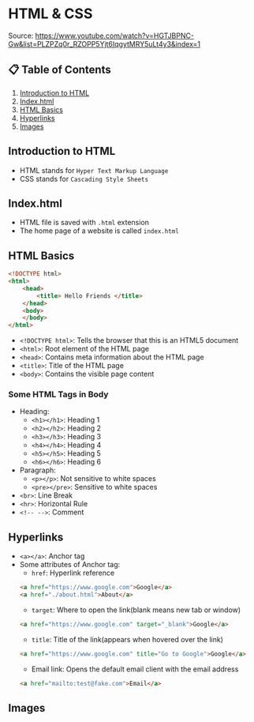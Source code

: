 # HTML & CSS
Source: https://www.youtube.com/watch?v=HGTJBPNC-Gw&list=PLZPZq0r_RZOPP5Yjt6IqgytMRY5uLt4y3&index=1

## 📋 Table of Contents
1. [Introduction to HTML](#introduction-to-html)
2. [Index.html](#index.html)
3. [HTML Basics](#html-basics)
4. [Hyperlinks](#hyperlinks)
5. [Images](#images)


## Introduction to HTML
- HTML stands for `Hyper Text Markup Language`
- CSS stands for `Cascading Style Sheets`

## Index.html
- HTML file is saved with `.html` extension
- The home page of a website is called `index.html`

## HTML Basics
```html
<!DOCTYPE html>
<html>
    <head>
        <title> Hello Friends </title>
    </head>
    <body>
    </body>
</html>
```

- `<!DOCTYPE html>`: Tells the browser that this is an HTML5 document
- `<html>`: Root element of the HTML page
- `<head>`: Contains meta information about the HTML page
- `<title>`: Title of the HTML page
- `<body>`: Contains the visible page content

### Some HTML Tags in Body
- Heading:
    - `<h1></h1>`: Heading 1
    - `<h2></h2>`: Heading 2
    - `<h3></h3>`: Heading 3
    - `<h4></h4>`: Heading 4
    - `<h5></h5>`: Heading 5
    - `<h6></h6>`: Heading 6
- Paragraph:
    - `<p></p>`: Not sensitive to white spaces
    - `<pre></pre>`: Sensitive to white spaces
- `<br>`: Line Break
- `<hr>`: Horizontal Rule
- `<!-- -->`: Comment

## Hyperlinks
- `<a></a>`: Anchor tag
- Some attributes of Anchor tag:
    - `href`: Hyperlink reference   
    ```html
    <a href="https://www.google.com">Google</a>
    <a href="./about.html">About</a>
    ```
    - `target`: Where to open the link(blank means new tab or window)
    ```html
    <a href="https://www.google.com" target="_blank">Google</a>
    ```
    - `title`: Title of the link(appears when hovered over the link)
    ```html
    <a href="https://www.google.com" title="Go to Google">Google</a>
    ```
    - Email link: Opens the default email client with the email address
    ```html
    <a href="mailto:test@fake.com">Email</a>
    ```

## Images